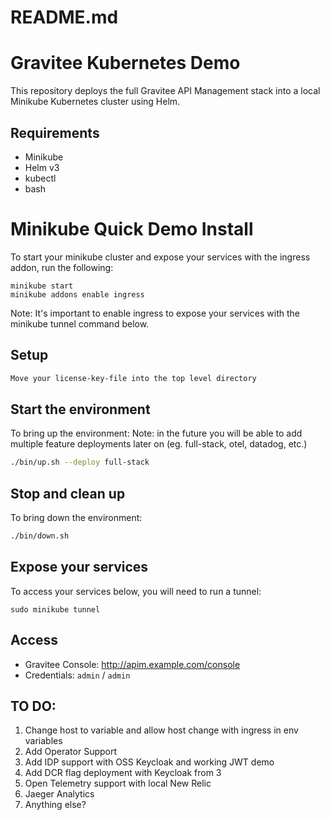 # README.md
# Gravitee Kubernetes Demo

This repository deploys the full Gravitee API Management stack into a local Minikube Kubernetes cluster using Helm.

## Requirements
- Minikube
- Helm v3
- kubectl
- bash

# Minikube Quick Demo Install

To start your minikube cluster and expose your services with the ingress addon, run the following:

```
minikube start
minikube addons enable ingress
```
Note: It's important to enable ingress to expose your services with the minikube tunnel command below.

## Setup
```bash
Move your license-key-file into the top level directory
```

## Start the environment

To bring up the environment:
Note: in the future you will be able to add multiple feature deployments later on (eg. full-stack, otel, datadog, etc.)

```bash
./bin/up.sh --deploy full-stack
```

## Stop and clean up

To bring down the environment:

```bash
./bin/down.sh
```

## Expose your services

To access your services below, you will need to run a tunnel:

```
sudo minikube tunnel
```

## Access
- Gravitee Console: http://apim.example.com/console
- Credentials: `admin` / `admin`

## TO DO:
1. Change host to variable and allow host change with ingress in env variables
2. Add Operator Support
3. Add IDP support with OSS Keycloak and working JWT demo
4. Add DCR flag deployment with Keycloak from 3
5. Open Telemetry support with local New Relic
6. Jaeger Analytics
7. Anything else?